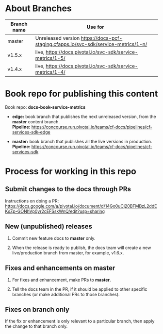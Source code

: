 
# About Branches

| Branch name     | Use for|
|-----------------| ------|
| master          | Unreleased version https://docs-pcf-staging.cfapps.io/svc-sdk/service-metrics/1-n/|
| v1.5.x         |live, https://docs.pivotal.io/svc-sdk/service-metrics/1-5/|
| v1.4.x         |live, https://docs.pivotal.io/svc-sdk/service-metrics/1-4/ |


# Book repo for publishing this content

Book repo: **docs-book-service-metrics**

* **edge:** book branch that publishes the next unreleased version, from the **master** content branch. <br>**Pipeline:** https://concourse.run.pivotal.io/teams/cf-docs/pipelines/cf-services-sdk-edge

* **master:** book branch that publishes all the live versions in production. <br>**Pipeline:** https://concourse.run.pivotal.io/teams/cf-docs/pipelines/cf-services-sdk

# Process for working in this repo

## Submit changes to the docs through PRs

Instructions on doing a PR: https://docs.google.com/a/pivotal.io/document/d/14Go0uCj20BFMBzL2ddEKsZp-GONhVp0yr2cEFSskWnQ/edit?usp=sharing

## New (unpublished) releases

1. Commit new feature docs to **master** only.

2. When the release is ready to publish, the docs team will create a new live/production branch from master, for example, v1.6.x.

## Fixes and enhancements on master

1. For fixes and enhancement, make PRs to **master**.

2. Tell the docs team in the PR, if it should be applied to other specific branches (or make additional PRs to those branches).

## Fixes on branch only

If the fix or enhancement is only relevant to a particular branch, then apply the change to that branch only.

